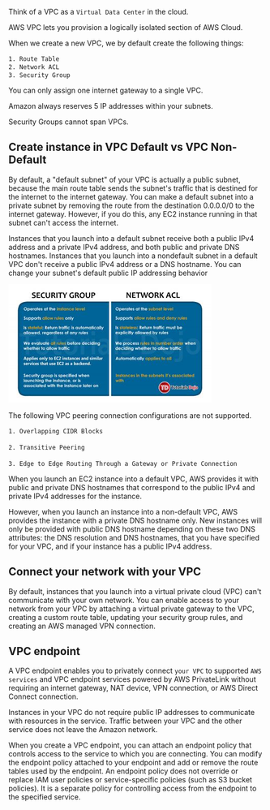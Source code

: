 Think of a VPC as a `Virtual Data Center` in the cloud.

AWS VPC lets you provision a logically isolated section of AWS Cloud.

When we create a new VPC, we by default create the following things:

    1. Route Table
    2. Network ACL
    3. Security Group

You can only assign one internet gateway to a single VPC.

Amazon always reserves 5 IP addresses within your subnets.

Security Groups cannot span VPCs.

## Create instance in VPC Default vs VPC Non-Default

By default, a "default subnet" of your VPC is actually a public subnet, because the main route table sends the subnet's traffic that is destined for the internet to the internet gateway. You can make a default subnet into a private subnet by removing the route from the destination 0.0.0.0/0 to the internet gateway. However, if you do this, any EC2 instance running in that subnet can't access the internet.

Instances that you launch into a default subnet receive both a public IPv4 address and a private IPv4 address, and both public and private DNS hostnames. Instances that you launch into a nondefault subnet in a default VPC don't receive a public IPv4 address or a DNS hostname. You can change your subnet's default public IP addressing behavior

![Security Groups vs NACL](assets/SG_NACL.jpg)

The following VPC peering connection configurations are not supported.

    1. Overlapping CIDR Blocks

    2. Transitive Peering

    3. Edge to Edge Routing Through a Gateway or Private Connection

When you launch an EC2 instance into a default VPC, AWS provides it with public and private DNS hostnames that correspond to the public IPv4 and private IPv4 addresses for the instance.

However, when you launch an instance into a non-default VPC, AWS provides the instance with a private DNS hostname only. New instances will only be provided with public DNS hostname depending on these two DNS attributes: the DNS resolution and DNS hostnames, that you have specified for your VPC, and if your instance has a public IPv4 address.

## Connect your network with your VPC

By default, instances that you launch into a virtual private cloud (VPC) can't communicate with your own network. You can enable access to your network from your VPC by attaching a virtual private gateway to the VPC, creating a custom route table, updating your security group rules, and creating an AWS managed VPN connection.

## VPC endpoint

A VPC endpoint enables you to privately connect `your VPC` to supported `AWS services` and VPC endpoint services powered by AWS PrivateLink without requiring an internet gateway, NAT device, VPN connection, or AWS Direct Connect connection.

Instances in your VPC do not require public IP addresses to communicate with resources in the service. Traffic between your VPC and the other service does not leave the Amazon network.

When you create a VPC endpoint, you can attach an endpoint policy that controls access to the service to which you are connecting. You can modify the endpoint policy attached to your endpoint and add or remove the route tables used by the endpoint. An endpoint policy does not override or replace IAM user policies or service-specific policies (such as S3 bucket policies). It is a separate policy for controlling access from the endpoint to the specified service.
